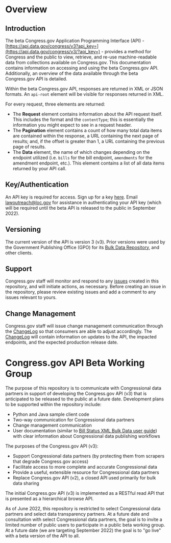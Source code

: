 # Overview
## Introduction
The beta Congress.gov Application Programming Interface (API) - [https://api.data.gov/congress/v3?api_key=](https://api.data.gov/congress/v3/?api_key=) - provides a method for Congress and the public to view, retrieve, and re-use machine-readable data from collections available on Congress.gov. This documentation contains information on accessing and using the beta Congress.gov API. Additionally, an overview of the data available through the beta Congress.gov API is detailed. 

Within the beta Congress.gov API, responses are returned in XML or JSON formats. An `api-root` element will be visible for responses returned in XML. 

For every request, three elements are returned:
- The **Request** element contains information about the API request itself. This includes the format and the `contentType`; this is essentially the information you might expect to see in a request header.
- The **Pagination** element contains a count of how many total data items are contained within the response, a URL containing the next page of results; and, if the offset is greater than 1, a URL containing the previous page of results.
- The **Data** element, the name of which changes depending on the endpoint utilized (i.e. `bills` for the bill endpoint, `amendments` for the amendment endpoint, etc.). This element contains a list of all data items returned by your API call. 
## Key/Authentication
An API key is required for access. Sign up for a key [here](https://api.data.gov/signup/). Email lawoutreach@loc.gov for assistance in authenticating your API key (which will be required until the beta API is released to the public in September 2022).
## Versioning
The current version of the API is version 3 (v3). Prior versions were used by the Government Publishing Office (GPO) for its [Bulk Data Repository](https://www.govinfo.gov/bulkdata), and other clients. 
## Support
Congress.gov staff will monitor and respond to any [issues](https://github.com/LibraryOfCongress/api.congress.gov/issues) created in this repository, and will initiate actions, as necessary. Before creating an issue in the repository, please review existing issues and add a comment to any issues relevant to yours. 
## Change Management
Congress.gov staff will issue change management communication through the [ChangeLog](https://github.com/LibraryOfCongress/api.congress.gov/blob/main/ChangeLog.md) so that consumers are able to adjust accordingly. The [ChangeLog](https://github.com/LibraryOfCongress/api.congress.gov/blob/main/ChangeLog.md) will contain information on updates to the API, the impacted endpoints, and the expected production release date. 

# Congress.gov API Beta Working Group 

The purpose of this repository is to communicate with Congressional data partners in support of developing the Congress.gov API (v3) that is anticipated to be released to the public at a future date. Development plans to be supported within the repository include: 

- Python and Java sample client code
- Two-way communication for Congressional data partners
- Change management communication
- User documentation (similar to [Bill Status XML Bulk Data user guide](https://github.com/usgpo/bill-status/blob/master/BILLSTATUS-XML_User_User-Guide.md)) with clear information about Congressional data publishing workflows 

The purposes of the Congress.gov API (v3): 

- Support Congressional data partners (by protecting them from scrapers that degrade Congress.gov access) 
- Facilitate access to more complete and accurate Congressional data
- Provide a useful, extensible resource for Congressional data partners
- Replace Congress.gov API (v2), a closed API used primarily for bulk data sharing
  
The initial Congress.gov API (v3) is implemented as a RESTful read API that is presented as a hierarchical browse API.

As of June 2022, this repository is restricted to select Congressional data partners and select data transparency partners. At a future date and consultation with select Congressional data partners, the goal is to invite a limited number of public users to participate in a public beta working group. At a future date (we are targeting September 2022) the goal is to "go live" with a  beta version of the API to all.
